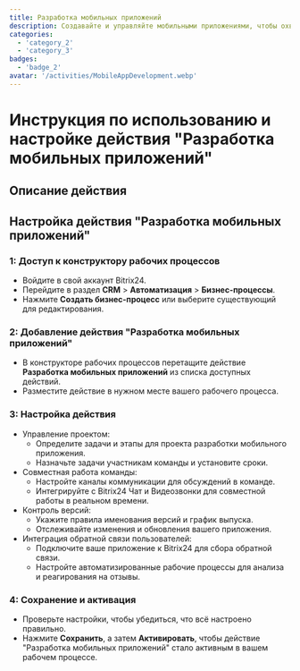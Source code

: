 ```yaml
---
title: Разработка мобильных приложений
description: Создавайте и управляйте мобильными приложениями, чтобы охватить свою аудиторию.
categories: 
  - 'category_2'
  - 'category_3'
badges: 
  - 'badge_2' 
avatar: '/activities/MobileAppDevelopment.webp'
---
```

# Инструкция по использованию и настройке действия "Разработка мобильных приложений"

## Описание действия

## **Настройка действия "Разработка мобильных приложений"**

### 1: Доступ к конструктору рабочих процессов
- Войдите в свой аккаунт Bitrix24.
- Перейдите в раздел **CRM** > **Автоматизация** > **Бизнес-процессы**.
- Нажмите **Создать бизнес-процесс** или выберите существующий для редактирования.

### 2: Добавление действия "Разработка мобильных приложений"
- В конструкторе рабочих процессов перетащите действие **Разработка мобильных приложений** из списка доступных действий.
- Разместите действие в нужном месте вашего рабочего процесса.

### 3: Настройка действия
- Управление проектом:
  - Определите задачи и этапы для проекта разработки мобильного приложения.
  - Назначьте задачи участникам команды и установите сроки.
- Совместная работа команды:
  - Настройте каналы коммуникации для обсуждений в команде.
  - Интегрируйте с Bitrix24 Чат и Видеозвонки для совместной работы в реальном времени.
- Контроль версий:
  - Укажите правила именования версий и график выпуска.
  - Отслеживайте изменения и обновления вашего приложения.
- Интеграция обратной связи пользователей:
  - Подключите ваше приложение к Bitrix24 для сбора обратной связи.
  - Настройте автоматизированные рабочие процессы для анализа и реагирования на отзывы.

### 4: Сохранение и активация
- Проверьте настройки, чтобы убедиться, что всё настроено правильно.
- Нажмите **Сохранить**, а затем **Активировать**, чтобы действие "Разработка мобильных приложений" стало активным в вашем рабочем процессе.